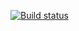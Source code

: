 [![Build status](https://ci.appveyor.com/api/projects/status/j9291h3xv89c1fq1?svg=true)](https://ci.appveyor.com/project/Manchester85/pageobject)